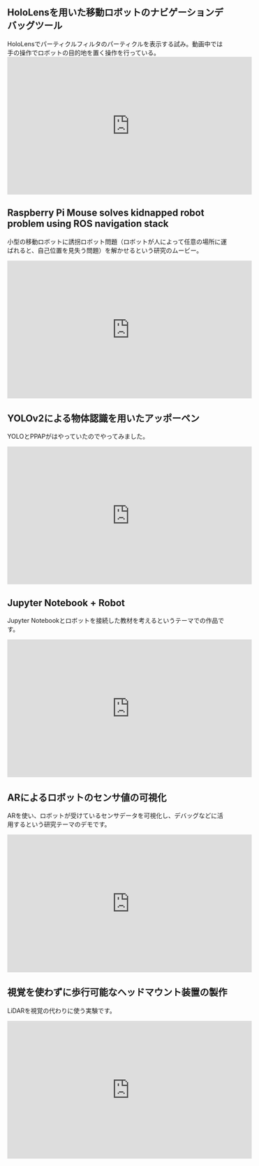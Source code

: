 <h2>HoloLensを用いた移動ロボットのナビゲーションデバッグツール</h2>
HoloLensでパーティクルフィルタのパーティクルを表示する試み。動画中では手の操作でロボットの目的地を置く操作を行っている。

<iframe src="https://www.youtube.com/embed/Kvja3ROYhB4" width="560" height="315" frameborder="0" allowfullscreen="allowfullscreen"></iframe>

<h2>Raspberry Pi Mouse solves kidnapped robot problem using ROS navigation stack</h2>

小型の移動ロボットに誘拐ロボット問題（ロボットが人によって任意の場所に運ばれると、自己位置を見失う問題）を解かせるという研究のムービー。

<iframe width="560" height="315" src="https://www.youtube.com/embed/ZaB9VDrkW28" frameborder="0" allow="accelerometer; autoplay; encrypted-media; gyroscope; picture-in-picture" allowfullscreen></iframe>

<h2>YOLOv2による物体認識を用いたアッポーペン</h2>

YOLOとPPAPがはやっていたのでやってみました。

<iframe width="560" height="315" src="https://www.youtube.com/embed/NnxcNu3dGdU" frameborder="0" allow="accelerometer; autoplay; encrypted-media; gyroscope; picture-in-picture" allowfullscreen></iframe>


<h2>Jupyter Notebook + Robot</h2>

Jupyter Notebookとロボットを接続した教材を考えるというテーマでの作品です。

<iframe width="560" height="315" src="https://www.youtube.com/embed/KiiLwgnJNnQ" frameborder="0" allow="accelerometer; autoplay; encrypted-media; gyroscope; picture-in-picture" allowfullscreen></iframe>

<h2>ARによるロボットのセンサ値の可視化</h2>

ARを使い、ロボットが受けているセンサデータを可視化し、デバッグなどに活用するという研究テーマのデモです。

<iframe width="560" height="315" src="https://www.youtube.com/embed/CPMrsBE1d30" frameborder="0" allow="accelerometer; autoplay; encrypted-media; gyroscope; picture-in-picture" allowfullscreen></iframe>

<h2>視覚を使わずに歩行可能なヘッドマウント装置の製作</h2>

LiDARを視覚の代わりに使う実験です。

<iframe width="560" height="315" src="https://www.youtube.com/embed/qUoPkOeB7qk" frameborder="0" allow="accelerometer; autoplay; encrypted-media; gyroscope; picture-in-picture" allowfullscreen></iframe>
